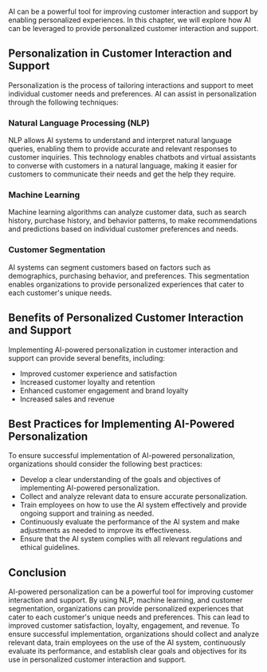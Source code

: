 
AI can be a powerful tool for improving customer interaction and support by enabling personalized experiences. In this chapter, we will explore how AI can be leveraged to provide personalized customer interaction and support.

Personalization in Customer Interaction and Support
---------------------------------------------------

Personalization is the process of tailoring interactions and support to meet individual customer needs and preferences. AI can assist in personalization through the following techniques:

### Natural Language Processing (NLP)

NLP allows AI systems to understand and interpret natural language queries, enabling them to provide accurate and relevant responses to customer inquiries. This technology enables chatbots and virtual assistants to converse with customers in a natural language, making it easier for customers to communicate their needs and get the help they require.

### Machine Learning

Machine learning algorithms can analyze customer data, such as search history, purchase history, and behavior patterns, to make recommendations and predictions based on individual customer preferences and needs.

### Customer Segmentation

AI systems can segment customers based on factors such as demographics, purchasing behavior, and preferences. This segmentation enables organizations to provide personalized experiences that cater to each customer's unique needs.

Benefits of Personalized Customer Interaction and Support
---------------------------------------------------------

Implementing AI-powered personalization in customer interaction and support can provide several benefits, including:

* Improved customer experience and satisfaction
* Increased customer loyalty and retention
* Enhanced customer engagement and brand loyalty
* Increased sales and revenue

Best Practices for Implementing AI-Powered Personalization
----------------------------------------------------------

To ensure successful implementation of AI-powered personalization, organizations should consider the following best practices:

* Develop a clear understanding of the goals and objectives of implementing AI-powered personalization.
* Collect and analyze relevant data to ensure accurate personalization.
* Train employees on how to use the AI system effectively and provide ongoing support and training as needed.
* Continuously evaluate the performance of the AI system and make adjustments as needed to improve its effectiveness.
* Ensure that the AI system complies with all relevant regulations and ethical guidelines.

Conclusion
----------

AI-powered personalization can be a powerful tool for improving customer interaction and support. By using NLP, machine learning, and customer segmentation, organizations can provide personalized experiences that cater to each customer's unique needs and preferences. This can lead to improved customer satisfaction, loyalty, engagement, and revenue. To ensure successful implementation, organizations should collect and analyze relevant data, train employees on the use of the AI system, continuously evaluate its performance, and establish clear goals and objectives for its use in personalized customer interaction and support.
